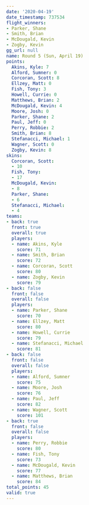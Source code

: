```yaml
---
date: '2020-04-19'
date_timestamp: 737534
flight_winners:
- Parker, Shane
- Smith, Brian
- McDougald, Kevin
- Zogby, Kevin
gg_url: null
name: Round 5 (Sun, April 19)
points:
  Akins, Kyle: 7
  Alford, Sumner: 0
  Corcoran, Scott: 8
  Ellzey, Matt: 0
  Fish, Tony: 3
  Howell, Currie: 0
  Matthews, Brian: 2
  McDougald, Kevin: 4
  Moore, Josh: 0
  Parker, Shane: 2
  Paul, Jeff: 0
  Perry, Robbie: 2
  Smith, Brian: 8
  Stefanacci, Michael: 1
  Wagner, Scott: 0
  Zogby, Kevin: 8
skins:
  Corcoran, Scott:
  - 10
  Fish, Tony:
  - 17
  McDougald, Kevin:
  - 8
  Parker, Shane:
  - 6
  Stefanacci, Michael:
  - 4
teams:
- back: true
  front: true
  overall: true
  players:
  - name: Akins, Kyle
    score: 71
  - name: Smith, Brian
    score: 72
  - name: Corcoran, Scott
    score: 80
  - name: Zogby, Kevin
    score: 79
- back: false
  front: false
  overall: false
  players:
  - name: Parker, Shane
    score: 70
  - name: Ellzey, Matt
    score: 80
  - name: Howell, Currie
    score: 79
  - name: Stefanacci, Michael
    score: 81
- back: false
  front: false
  overall: false
  players:
  - name: Alford, Sumner
    score: 75
  - name: Moore, Josh
    score: 76
  - name: Paul, Jeff
    score: 82
  - name: Wagner, Scott
    score: 101
- back: true
  front: false
  overall: false
  players:
  - name: Perry, Robbie
    score: 80
  - name: Fish, Tony
    score: 73
  - name: McDougald, Kevin
    score: 77
  - name: Matthews, Brian
    score: 84
total_points: 45
valid: true
---
```

